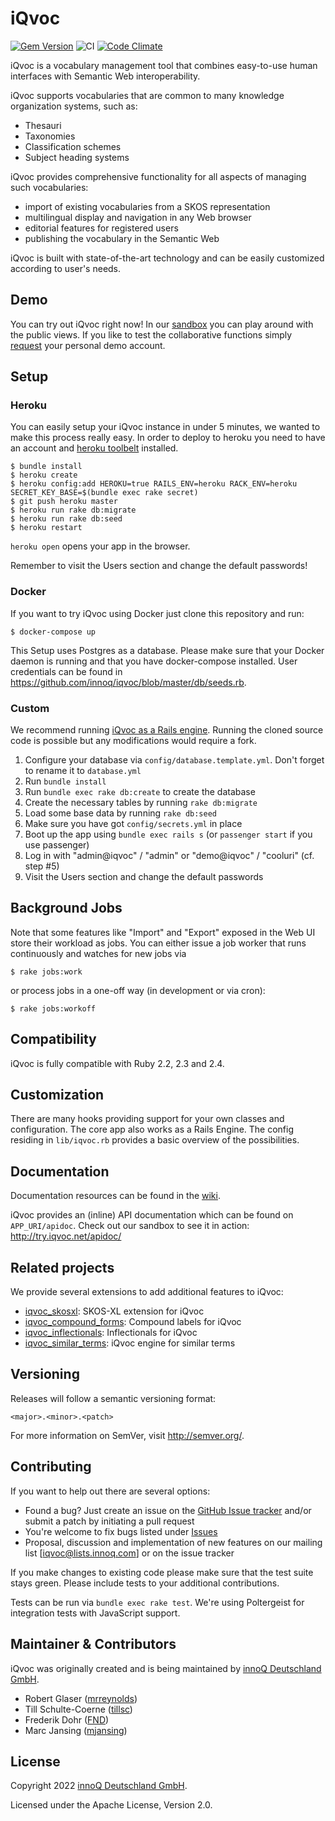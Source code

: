 # iQvoc

[![Gem Version](https://badge.fury.io/rb/iqvoc.png)](http://badge.fury.io/rb/iqvoc)
![CI](https://github.com/innoq/iqvoc/workflows/CI/badge.svg?branch=master)
[![Code Climate](https://codeclimate.com/github/innoq/iqvoc.png)](https://codeclimate.com/github/innoq/iqvoc)

iQvoc is a vocabulary management tool that combines easy-to-use human interfaces
with Semantic Web interoperability.

iQvoc supports vocabularies that are common to many knowledge organization
systems, such as:

* Thesauri
* Taxonomies
* Classification schemes
* Subject heading systems

iQvoc provides comprehensive functionality for all aspects of managing such
vocabularies:

* import of existing vocabularies from a SKOS representation
* multilingual display and navigation in any Web browser
* editorial features for registered users
* publishing the vocabulary in the Semantic Web

iQvoc is built with state-of-the-art technology and can be easily customized according to user's needs.

## Demo

You can try out iQvoc right now! In our [sandbox](http://try.iqvoc.net/) you can play around with the public views.
If you like to test the collaborative functions simply [request](mailto:iqvoc@innoq.com) your personal demo account.

## Setup

### Heroku

You can easily setup your iQvoc instance in under 5 minutes, we wanted to make
this process really easy. In order to deploy to heroku you need to have an
account and [heroku toolbelt](https://toolbelt.heroku.com) installed.

```
$ bundle install
$ heroku create
$ heroku config:add HEROKU=true RAILS_ENV=heroku RACK_ENV=heroku SECRET_KEY_BASE=$(bundle exec rake secret)
$ git push heroku master
$ heroku run rake db:migrate
$ heroku run rake db:seed
$ heroku restart
```

`heroku open` opens your app in the browser.

Remember to visit the Users section and change the default passwords!

### Docker

If you want to try iQvoc using Docker just clone this repository and run:

```
$ docker-compose up
```

This Setup uses Postgres as a database. Please make sure that your Docker daemon is running and that you have docker-compose installed. User credentials can be found in https://github.com/innoq/iqvoc/blob/master/db/seeds.rb.

### Custom

We recommend running [iQvoc as a Rails engine](https://github.com/innoq/iqvoc/wiki/iQvoc-as-a-Rails-Engine).
Running the cloned source code is possible but any modifications would require a
fork.

1. Configure your database via `config/database.template.yml`.
   Don't forget to rename it to `database.yml`
2. Run `bundle install`
3. Run `bundle exec rake db:create` to create the database
4. Create the necessary tables by running `rake db:migrate`
5. Load some base data by running `rake db:seed`
6. Make sure you have got `config/secrets.yml` in place
7. Boot up the app using `bundle exec rails s` (or `passenger start`
   if you use passenger)
8. Log in with "admin@iqvoc" / "admin" or "demo@iqvoc" / "cooluri" (cf. step #5)
9. Visit the Users section and change the default passwords

## Background Jobs

Note that some features like "Import" and "Export" exposed in the Web UI store
their workload as jobs. You can either issue a job worker that runs continuously
and watches for new jobs via

```
$ rake jobs:work
```

or process jobs in a one-off way (in development or via cron):

```
$ rake jobs:workoff
```

## Compatibility

iQvoc is fully compatible with Ruby 2.2, 2.3 and 2.4.

## Customization

There are many hooks providing support for your own classes and configuration.
The core app also works as a Rails Engine. The config residing in `lib/iqvoc.rb`
provides a basic overview of the possibilities.

## Documentation

Documentation resources can be found in the [wiki](https://github.com/innoq/iqvoc/wiki).

iQvoc provides an (inline) API documentation which can be found on `APP_URI/apidoc`. Check out our sandbox to see it in action: http://try.iqvoc.net/apidoc/

## Related projects

We provide several extensions to add additional features to iQvoc:

* [iqvoc_skosxl](https://github.com/innoq/iqvoc_skosxl): SKOS-XL extension for iQvoc
* [iqvoc_compound_forms](https://github.com/innoq/iqvoc_compound_forms): Compound labels for iQvoc
* [iqvoc_inflectionals](https://github.com/innoq/iqvoc_inflectionals): Inflectionals for iQvoc
* [iqvoc_similar_terms](https://github.com/innoq/iqvoc_similar_terms):  iQvoc engine for similar terms

## Versioning

Releases will follow a semantic versioning format:

    <major>.<minor>.<patch>

For more information on SemVer, visit http://semver.org/.

## Contributing

If you want to help out there are several options:

- Found a bug? Just create an issue on the
  [GitHub Issue tracker](https://github.com/innoq/iqvoc/issues) and/or submit a
  patch by initiating a pull request
- You're welcome to fix bugs listed under
  [Issues](https://github.com/innoq/iqvoc/issues)
- Proposal, discussion and implementation of new features on our mailing list
  [iqvoc@lists.innoq.com] or on the issue tracker

If you make changes to existing code please make sure that the test suite stays
green. Please include tests to your additional contributions.

Tests can be run via `bundle exec rake test`. We're using Poltergeist for
integration tests with JavaScript support.

## Maintainer & Contributors

iQvoc was originally created and is being maintained by [innoQ Deutschland GmbH](http://innoq.com).

* Robert Glaser ([mrreynolds](http://github.com/mrreynolds))
* Till Schulte-Coerne ([tillsc](http://github.com/tillsc))
* Frederik Dohr ([FND](http://github.com/FND))
* Marc Jansing ([mjansing](http://github.com/mjansing))

## License

Copyright 2022 [innoQ Deutschland GmbH](https://www.innoq.com).

Licensed under the Apache License, Version 2.0.
